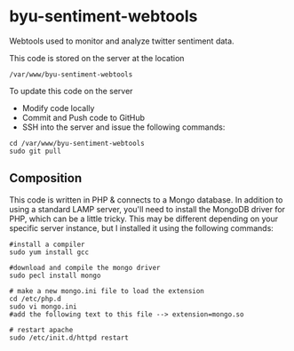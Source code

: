 byu-sentiment-webtools
======================

Webtools used to monitor and analyze twitter sentiment data.

This code is stored on the server at the location

<!-- asdf -->
    /var/www/byu-sentiment-webtools
    
To update this code on the server
- Modify code locally
- Commit and Push code to GitHub
- SSH into the server and issue the following commands:

<!-- -->
    cd /var/www/byu-sentiment-webtools
    sudo git pull

## Composition

This code is written in PHP & connects to a Mongo database. In addition to using a standard LAMP server, you'll need to install the MongoDB driver for PHP, which can be a little tricky. This may be different depending on your specific server instance, but I installed it using the following commands:

    #install a compiler
    sudo yum install gcc
    
    #download and compile the mongo driver
    sudo pecl install mongo
    
    # make a new mongo.ini file to load the extension
    cd /etc/php.d
    sudo vi mongo.ini
    #add the following text to this file --> extension=mongo.so
    
    # restart apache
    sudo /etc/init.d/httpd restart

    
